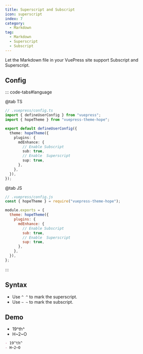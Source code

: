 ```yaml
---
title: Superscript and Subscript
icon: superscript
index: 7
category:
  - Markdown
tag:
  - Markdown
  - Superscript
  - Subscript
---
```


Let the Markdown file in your VuePress site support Subscript and Superscript.

<!-- more -->

## Config

::: code-tabs#language

@tab TS

```ts {8-13}
// .vuepress/config.ts
import { defineUserConfig } from "vuepress";
import { hopeTheme } from "vuepress-theme-hope";

export default defineUserConfig({
  theme: hopeTheme({
    plugins: {
      mdEnhance: {
        // Enable Subscript
        sub: true,
        // Enable  Superscript
        sup: true,
      },
    },
  }),
});
```

@tab JS

```js {7-12}
// .vuepress/config.js
const { hopeTheme } = require("vuepress-theme-hope");

module.exports = {
  theme: hopeTheme({
    plugins: {
      mdEnhance: {
        // Enable Subscript
        sub: true,
        // Enable  Superscript
        sup: true,
      },
    },
  }),
};
```

:::

## Syntax

- Use `^ ^` to mark the superscript.
- Use `~ ~` to mark the subscript.

## Demo

- 19^th^
- H~2~O

```md
- 19^th^
- H~2~O
```

